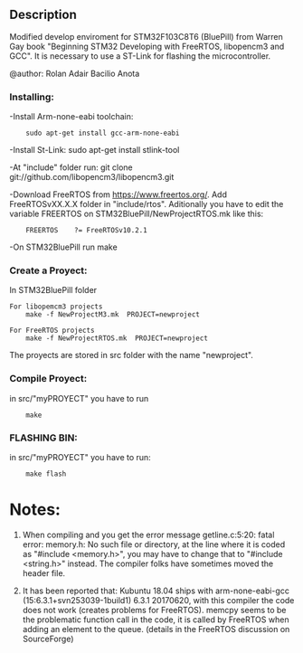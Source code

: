 ## Description

Modified develop enviroment for STM32F103C8T6 (BluePill) from Warren Gay book
"Beginning STM32 Developing with FreeRTOS, libopencm3 and GCC". It is necessary to use a ST-Link for flashing the microcontroller.

@author: Rolan Adair Bacilio Anota


### Installing:
-Install Arm-none-eabi toolchain:

		sudo apt-get install gcc-arm-none-eabi

-Install St-Link:
		sudo apt-get install stlink-tool

-At "include" folder run:
		git clone git://github.com/libopencm3/libopencm3.git

-Download FreeRTOS from https://www.freertos.org/. Add FreeRTOSvXX.X.X folder in "include/rtos". Aditionally you have to  edit the variable FREERTOS on STM32BluePill/NewProjectRTOS.mk like this:

		FREERTOS	?= FreeRTOSv10.2.1

-On STM32BluePill run
		make



### Create a Proyect:


In STM32BluePill folder

	For libopemcm3 projects
		make -f NewProjectM3.mk  PROJECT=newproject

	For FreeRTOS projects
		make -f NewProjectRTOS.mk  PROJECT=newproject


The proyects are stored in src folder with the name "newproject".


### Compile Proyect:


in src/"myPROYECT" you have to run 

		make


### FLASHING BIN:


in src/"myPROYECT" you have to run:

		make flash





Notes:
======

1. When compiling and you get the error message getline.c:5:20: fatal error: memory.h: No such file or directory, at the line where it is coded as "#include <memory.h>", you may have to change that to "#include <string.h>" instead. The compiler folks have sometimes moved the header file.

1. It has been reported that: Kubuntu 18.04 ships with arm-none-eabi-gcc (15:6.3.1+svn253039-1build1) 6.3.1 20170620, with this compiler the code does not work (creates problems for FreeRTOS). memcpy seems to be the problematic function call in the code, it is called by FreeRTOS when adding an element to the queue. (details in the FreeRTOS discussion on SourceForge)
